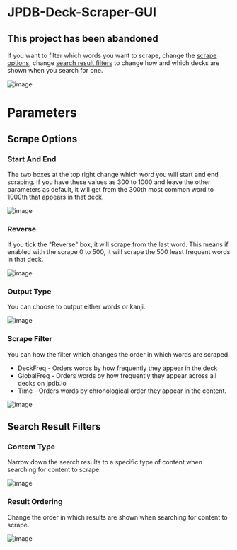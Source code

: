 # JPDB-Deck-Scraper-GUI

## This project has been abandoned

If you want to filter which words you want to scrape, change the [scrape options](https://github.com/hopto-dot/JPDB-Deck-Scraper-GUI#scrape-options), change [search result filters](https://github.com/hopto-dot/JPDB-Deck-Scraper-GUI#search-result-filters) to change how and which decks are shown when you search for one.

![image](https://user-images.githubusercontent.com/66906618/114770465-64005a80-9d63-11eb-8502-25597ceb7ef9.png)


# Parameters

## Scrape Options

### Start And End
The two boxes at the top right change which word you will start and end scraping. If you have these values as 300 to 1000 and leave the other parameters as default, it will get from the 300th most common word to 1000th that appears in that deck.

![image](https://user-images.githubusercontent.com/66906618/114902736-05dc8180-9e0e-11eb-9d8b-dbdf7c975973.png)

### Reverse
If you tick the "Reverse" box, it will scrape from the last word. This means if enabled with the scrape 0 to 500, it will scrape the 500 least frequent words in that deck.

![image](https://user-images.githubusercontent.com/66906618/114758918-6c519900-9d55-11eb-869b-31dd28037a42.png)

### Output Type
You can choose to output either words or kanji.

![image](https://user-images.githubusercontent.com/66906618/114759209-c8b4b880-9d55-11eb-84d6-2527e25ad304.png)

### Scrape Filter
You can how the filter which changes the order in which words are scraped.
* DeckFreq - Orders words by how frequently they appear in the deck
* GlobalFreq - Orders words by how frequently they appear across all decks on jpdb.io
* Time - Orders words by chronological order they appear in the content.

![image](https://user-images.githubusercontent.com/66906618/114759320-ebdf6800-9d55-11eb-864e-baac497024bd.png)

## Search Result Filters

### Content Type
Narrow down the search results to a specific type of content when searching for content to scrape.

![image](https://user-images.githubusercontent.com/66906618/114759669-614b3880-9d56-11eb-9569-e6af069b24c5.png)

### Result Ordering
Change the order in which results are shown when searching for content to scrape.

![image](https://user-images.githubusercontent.com/66906618/114760640-6fe61f80-9d57-11eb-8878-cc1b6190fb60.png)

